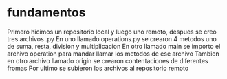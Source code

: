 # fundamentos
Primero hicimos un repositorio local y luego uno remoto, despues se creo tres archivos .py 
En uno llamado operations.py se crearon 4 metodos uno de suma, resta, division y multiplicacion
En otro llamado main se importo el archivo operation para mandar llamar los metodos de ese archivo
Tambien en otro archivo llamado origin se crearon contentaciones de diferentes fromas
Por ultimo se subieron los archivos al repositorio remoto